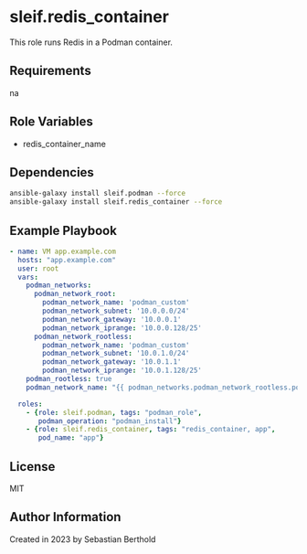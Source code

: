 # sleif.redis_container

This role runs Redis in a Podman container.

## Requirements

na

## Role Variables

- redis_container_name

## Dependencies

```sh
ansible-galaxy install sleif.podman --force
ansible-galaxy install sleif.redis_container --force
```

## Example Playbook

```yml
- name: VM app.example.com
  hosts: "app.example.com"
  user: root
  vars:
    podman_networks:
      podman_network_root:
        podman_network_name: 'podman_custom'
        podman_network_subnet: '10.0.0.0/24'
        podman_network_gateway: '10.0.0.1'
        podman_network_iprange: '10.0.0.128/25'
      podman_network_rootless:
        podman_network_name: 'podman_custom'
        podman_network_subnet: '10.0.1.0/24'
        podman_network_gateway: '10.0.1.1'
        podman_network_iprange: '10.0.1.128/25'
    podman_rootless: true
    podman_network_name: "{{ podman_networks.podman_network_rootless.podman_network_name }}"

  roles:
    - {role: sleif.podman, tags: "podman_role",
       podman_operation: "podman_install"}
    - {role: sleif.redis_container, tags: "redis_container, app",
       pod_name: "app"}
```

## License

MIT

## Author Information

Created in 2023 by Sebastian Berthold
